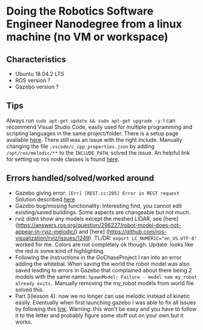# Doing the Robotics Software Engineer Nanodegree from a linux machine (no VM or workspace)

## Characteristics
- Ubuntu 18.04.2 LTS
- ROS version ?
- Gazebo version ?

## Tips
Always run `sudo apt-get update && sudo apt-get upgrade -y`.
I can recommend Visual Studio Code, easily used for multiple programming and scripting languages in the same project/folder.
There is a setup page available [here](http://wiki.ros.org/IDEs#Visual_Studio_Code_.28VSCode.29). There still was an issue with the right include.
Manually changing the file `.vscode/c_cpp_properties.json` by adding `/opt/ros/melodic/**` to the `INCLUDE_PATH`, solved the issue.
An helpful link for setting up ros node classes is found [here](https://github.com/wsnewman/ros_class/blob/master/example_ros_class/src/example_ros_class.cpp).




## Errors handled/solved/worked around
- Gazebo giving error:
  `[Err] [REST.cc:205] Error in REST request`
  Solution described [here](https://bitbucket.org/osrf/gazebo/issues/2607/error-restcc-205-during-startup-gazebo)
- Gazebo bug/missing functionality:
    Interesting find, you cannot edit existing/saved buildings. Some aspects are changeable but not much.
- rviz didnt show any models except the meshed LIDAR, see [here] (https://answers.ros.org/question/296227/robot-model-does-not-appear-in-rviz-melodic/) and [here] (https://github.com/ros-visualization/rviz/issues/1249). TL/DR: `export LC_NUMERIC="en_US.UTF-8"` worked for me. Colors are not completely ok though. Update: looks like the red is some kind of highlighting.
- Following the instructions in the GoChaseProject I ran into an error adding the whitebal. When saving the world the robot model was also saved leading to errors in Gazebo that complained about there being 2 models with the same name:
`SpawnModel: Failure - model nam my_robot already exits.` Manually removing the my_robot models from world file solved this.
- Part 3(lesson 4): now we no longer can use melodic instead of kinetic easily. Eventually when first launching gazebo I was able to fix all issues by following this [link](https://github.com/turtlebot/turtlebot/issues/272#issuecomment-471202595). Warning: this won't be easy and you have to follow it to the letter and probably figure some stuff out on your own but it works.